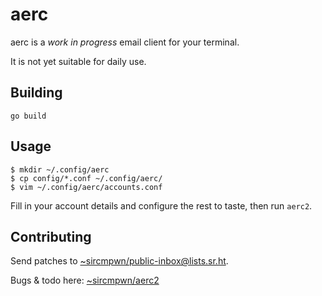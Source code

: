 # aerc

aerc is a *work in progress* email client for your terminal.

It is not yet suitable for daily use.

## Building

    go build

## Usage

```
$ mkdir ~/.config/aerc
$ cp config/*.conf ~/.config/aerc/
$ vim ~/.config/aerc/accounts.conf
```

Fill in your account details and configure the rest to taste, then run `aerc2`.

## Contributing

Send patches to
[~sircmpwn/public-inbox@lists.sr.ht](mailto:~sircmpwn/public-inbox@lists.sr.ht).

Bugs & todo here: [~sircmpwn/aerc2](https://todo.sr.ht/~sircmpwn/aerc2)
